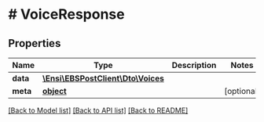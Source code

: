 # # VoiceResponse

## Properties

Name | Type | Description | Notes
------------ | ------------- | ------------- | -------------
**data** | [**\Ensi\EBSPostClient\Dto\Voices**](Voices.md) |  | 
**meta** | [**object**](.md) |  | [optional] 

[[Back to Model list]](../../README.md#documentation-for-models) [[Back to API list]](../../README.md#documentation-for-api-endpoints) [[Back to README]](../../README.md)


